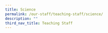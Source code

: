 ```yaml
---
title: Science
permalink: /our-staff/teaching-staff/science/
description: ""
third_nav_title: Teaching Staff
---
```

